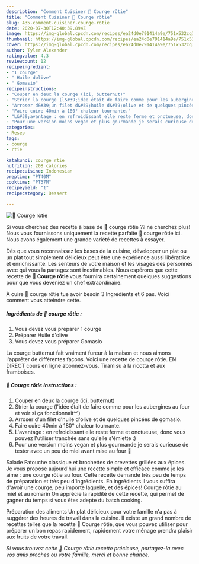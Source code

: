 ```yaml
---
description: "Comment Cuisiner 🌺 Courge rôtie"
title: "Comment Cuisiner 🌺 Courge rôtie"
slug: 435-comment-cuisiner-courge-rotie
date: 2020-07-30T12:40:39.894Z
image: https://img-global.cpcdn.com/recipes/ea24d0e791414a9e/751x532cq70/🌺-courge-rotie-photo-principale-de-la-recette.jpg
thumbnail: https://img-global.cpcdn.com/recipes/ea24d0e791414a9e/751x532cq70/🌺-courge-rotie-photo-principale-de-la-recette.jpg
cover: https://img-global.cpcdn.com/recipes/ea24d0e791414a9e/751x532cq70/🌺-courge-rotie-photo-principale-de-la-recette.jpg
author: Tyler Alexander
ratingvalue: 4.3
reviewcount: 12
recipeingredient:
- "1 courge"
- " Huile dolive"
- " Gomasio"
recipeinstructions:
- "Couper en deux la courge (ici, butternut)"
- "Strier la courge (l&#39;idée était de faire comme pour les aubergines au four et voir si ça fonctionnait^^)"
- "Arroser d&#39;un filet d&#39;huile d&#39;olive et de quelques pincées de gomasio."
- "Faire cuire 40min à 180° chaleur tournante."
- "L&#39;avantage : en refroidissant elle reste ferme et onctueuse, donc vous pouvez l&#39;utiliser tranchée sans qu&#39;elle s&#39;émiette :)"
- "Pour une version moins vegan et plus gourmande je serais curieuse de tester avec un peu de miel avant mise au four 🤤"
categories:
- Resep
tags:
- courge
- rtie

katakunci: courge rtie 
nutrition: 208 calories
recipecuisine: Indonesian
preptime: "PT40M"
cooktime: "PT37M"
recipeyield: "1"
recipecategory: Dessert

---
```



![🌺 Courge rôtie](https://img-global.cpcdn.com/recipes/ea24d0e791414a9e/751x532cq70/🌺-courge-rotie-photo-principale-de-la-recette.jpg)

Si vous cherchez des recette à base de 🌺 courge rôtie ?? ne cherchez plus! Nous vous fournissons uniquement la recette parfaite 🌺 courge rôtie ici. Nous avons également une grande variété de recettes à essayer.

Dès que vous reconnaissez les bases de la cuisine, développer un plat ou un plat tout simplement délicieux peut être une expérience aussi libératrice et enrichissante. Les senteurs de votre maison et les visages des personnes avec qui vous la partagez sont inestimables. Nous espérons que cette recette de <strong> 🌺 Courge rôtie </strong> vous fournira certainement quelques suggestions pour que vous deveniez un chef extraordinaire.

<!--inarticleads1-->

À cuire 🌺 courge rôtie tue avoir besoin 3 Ingrédients et 6 pas. Voici comment vous atteindre cette.

##### Ingrédients de 🌺 courge rôtie :

1. Vous devez vous préparer 1 courge
1. Préparer  Huile d&#39;olive
1. Vous devez vous préparer  Gomasio


La courge butternut fait vraiment fureur à la maison et nous aimons l&#39;apprêter de différentes façons. Voici une recette de courge rôtie. EN DIRECT cours en ligne abonnez-vous. Tiramisu à la ricotta et aux framboises. 

<!--inarticleads2-->

##### 🌺 Courge rôtie instructions :

1. Couper en deux la courge (ici, butternut)
1. Strier la courge (l&#39;idée était de faire comme pour les aubergines au four et voir si ça fonctionnait^^)
1. Arroser d&#39;un filet d&#39;huile d&#39;olive et de quelques pincées de gomasio.
1. Faire cuire 40min à 180° chaleur tournante.
1. L&#39;avantage : en refroidissant elle reste ferme et onctueuse, donc vous pouvez l&#39;utiliser tranchée sans qu&#39;elle s&#39;émiette :)
1. Pour une version moins vegan et plus gourmande je serais curieuse de tester avec un peu de miel avant mise au four 🤤


Salade Fatouche classique et brochettes de crevettes grillées aux épices. Je vous propose aujourd&#39;hui une recette simple et efficace comme je les aime : une courge rôtie au four. Cette recette demande très peu de temps de préparation et très peu d&#39;ingrédients. En ingrédients il vous suffira d&#39;avoir une courge, peu importe laquelle, et des épices! Courge rôtie au miel et au romarin On apprécie la rapidité de cette recette, qui permet de gagner du temps si vous êtes adepte du batch cooking. 

<!--inarticleads1-->

<p>
Préparation des aliments Un plat délicieux pour votre famille n'a pas à suggérer des heures de travail dans la cuisine. Il existe un grand nombre de recettes telles que la recette 🌺 Courge rôtie, que vous pouvez utiliser pour préparer un bon repas rapidement, rapidement votre ménage prendra plaisir aux fruits de votre travail.
</p>

<p>
<i>Si vous trouvez cette 🌺 Courge rôtie recette précieuse, partagez-la avec vos amis proches ou votre famille, merci et bonne chance.</i>
</p>
